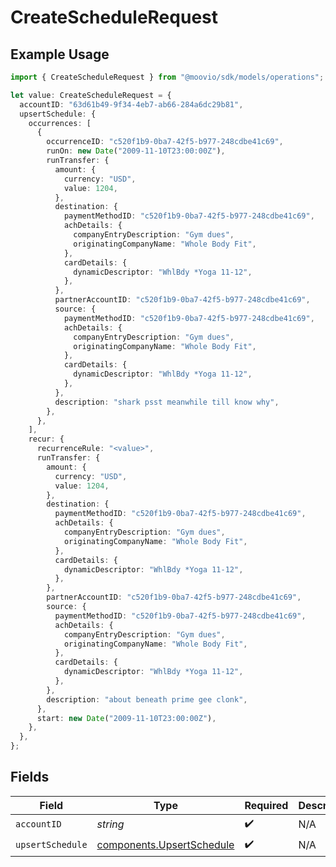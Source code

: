 # CreateScheduleRequest

## Example Usage

```typescript
import { CreateScheduleRequest } from "@moovio/sdk/models/operations";

let value: CreateScheduleRequest = {
  accountID: "63d61b49-9f34-4eb7-ab66-284a6dc29b81",
  upsertSchedule: {
    occurrences: [
      {
        occurrenceID: "c520f1b9-0ba7-42f5-b977-248cdbe41c69",
        runOn: new Date("2009-11-10T23:00:00Z"),
        runTransfer: {
          amount: {
            currency: "USD",
            value: 1204,
          },
          destination: {
            paymentMethodID: "c520f1b9-0ba7-42f5-b977-248cdbe41c69",
            achDetails: {
              companyEntryDescription: "Gym dues",
              originatingCompanyName: "Whole Body Fit",
            },
            cardDetails: {
              dynamicDescriptor: "WhlBdy *Yoga 11-12",
            },
          },
          partnerAccountID: "c520f1b9-0ba7-42f5-b977-248cdbe41c69",
          source: {
            paymentMethodID: "c520f1b9-0ba7-42f5-b977-248cdbe41c69",
            achDetails: {
              companyEntryDescription: "Gym dues",
              originatingCompanyName: "Whole Body Fit",
            },
            cardDetails: {
              dynamicDescriptor: "WhlBdy *Yoga 11-12",
            },
          },
          description: "shark psst meanwhile till know why",
        },
      },
    ],
    recur: {
      recurrenceRule: "<value>",
      runTransfer: {
        amount: {
          currency: "USD",
          value: 1204,
        },
        destination: {
          paymentMethodID: "c520f1b9-0ba7-42f5-b977-248cdbe41c69",
          achDetails: {
            companyEntryDescription: "Gym dues",
            originatingCompanyName: "Whole Body Fit",
          },
          cardDetails: {
            dynamicDescriptor: "WhlBdy *Yoga 11-12",
          },
        },
        partnerAccountID: "c520f1b9-0ba7-42f5-b977-248cdbe41c69",
        source: {
          paymentMethodID: "c520f1b9-0ba7-42f5-b977-248cdbe41c69",
          achDetails: {
            companyEntryDescription: "Gym dues",
            originatingCompanyName: "Whole Body Fit",
          },
          cardDetails: {
            dynamicDescriptor: "WhlBdy *Yoga 11-12",
          },
        },
        description: "about beneath prime gee clonk",
      },
      start: new Date("2009-11-10T23:00:00Z"),
    },
  },
};
```

## Fields

| Field                                                                  | Type                                                                   | Required                                                               | Description                                                            |
| ---------------------------------------------------------------------- | ---------------------------------------------------------------------- | ---------------------------------------------------------------------- | ---------------------------------------------------------------------- |
| `accountID`                                                            | *string*                                                               | :heavy_check_mark:                                                     | N/A                                                                    |
| `upsertSchedule`                                                       | [components.UpsertSchedule](../../models/components/upsertschedule.md) | :heavy_check_mark:                                                     | N/A                                                                    |